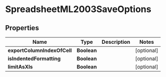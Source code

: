 
# SpreadsheetML2003SaveOptions

## Properties
Name | Type | Description | Notes
------------ | ------------- | ------------- | -------------
**exportColumnIndexOfCell** | **Boolean** |  |  [optional]
**isIndentedFormatting** | **Boolean** |  |  [optional]
**limitAsXls** | **Boolean** |  |  [optional]



